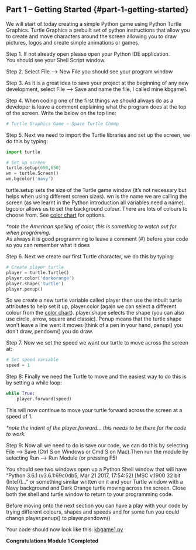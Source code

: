 ## Part 1 – Getting Started {#part-1-getting-started}

We will start of today creating a simple Python game using Python Turtle Graphics. Turtle Graphics a prebuilt set of python instructions that allow you to create and move characters around the screen allowing you to draw pictures, logos and create simple animations or games.

Step 1.  If not already open please open your Python IDE application.  
You should see your Shell Script window.

Step 2.  Select File --&gt; New File you should see your program window

Step 3.  As it is a great idea to save your project at the beginning of any new development, select File --&gt; Save and name the file, I called mine kbgame1.

Step 4. When coding one of the first things we should always do as a developer is leave a comment explaining what the program does at the top of the screen. Write the below on the top line:

```python
# Turtle Graphics Game – Space Turtle Chomp
```

Step 5. Next we need to import the Turtle libraries and set up the screen, we do this by typing:

```python
import turtle

# Set up screen
turtle.setup(650,650)
wn = turtle.Screen()
wn.bgcolor('navy')
```

turtle.setup sets the size of the Turtle game window \(it’s not necessary but helps when using different screen sizes\). wn is the name we are calling the screen \(as we learnt in the Python introduction all variables need a name\). bgcolor allows us to set the background colour. There are lots of colours to choose from. See [color chart](../src/color_chart.jpg) for options.

_\*note the American spelling of color, this is something to watch out for when programing_.  
As always it is good programming to leave a comment \(\#\) before your code so you can remember what it does

Step 6. Next we create our first Turtle character, we do this by typing:

```python
# Create player turtle
player = turtle.Turtle()
player.color('darkorange')
player.shape('turtle')
player.penup()
```

So we create a new turtle variable called player then use the inbuilt turtle attributes to help set it up, player.color \(again we can select a different colour from the [color chart](/src/color_chart.jpg)\). player.shape selects the shape \(you can also use circle, arrow, square and classic\). Penup means that the turtle shape won’t leave a line went it moves \(think of a pen in your hand, penup\(\) you don’t draw, pendown\(\) you do draw.

Step 7. Now we set the speed we want our turtle to move across the screen at:

```python
# Set speed variable
speed = 1
```

Step 8: Finally we need the Turtle to move and the easiest way to do this is by setting a while loop:

```python
while True:
    player.forward(speed)
```

This will now continue to move your turtle forward across the screen at a speed of 1.

_\*note the indent of the player.forward… this needs to be there for the code to work._

Step 9: Now all we need to do is save our code, we can do this by selecting File --&gt; Save \(Ctrl S on Windows or Cmd S on Mac\).Then run the module by selecting Run --&gt; Run Module \(or pressing F5\)

You should see two windows open up a Python Shell window that will have “Python 3.6.1 \(v3.6.1:69c0db5, Mar 21 2017, 17:54:52\) \[MSC v.1900 32 bit \(Intel\)\]…” or something similar written on it and your Turtle window with a Navy background and Dark Orange turtle moving across the screen. Close both the shell and turtle window to return to your programming code.

Before moving onto the next section you can have a play with your code by trying different colours, shapes and speeds and for some fun you could change player.penup\(\) to player.pendown\(\) 

Your code should now look like this: [kbgame1.py](/src/kbgame1.py)

**Congratulations Module 1 Completed**

